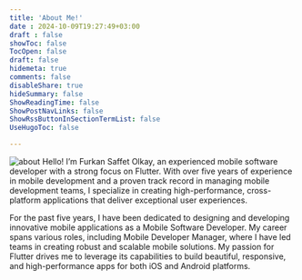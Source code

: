```yaml
---
title: 'About Me!'
date : 2024-10-09T19:27:49+03:00
draft : false
showToc: false
TocOpen: false
draft: false
hidemeta: true
comments: false
disableShare: true
hideSummary: false
ShowReadingTime: false
ShowPostNavLinks: false
ShowRssButtonInSectionTermList: false
UseHugoToc: false

---
```


![about](/img/about.jpeg)
Hello! I’m Furkan Saffet Olkay, an experienced mobile software developer with a strong focus on Flutter. With over five years of experience in mobile development and a proven track record in managing mobile development teams, I specialize in creating high-performance, cross-platform applications that deliver exceptional user experiences.

For the past five years, I have been dedicated to designing and developing innovative mobile applications as a Mobile Software Developer. My career spans various roles, including Mobile Developer Manager, where I have led teams in creating robust and scalable mobile solutions. My passion for Flutter drives me to leverage its capabilities to build beautiful, responsive, and high-performance apps for both iOS and Android platforms.